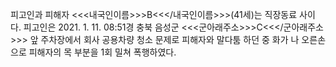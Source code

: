 피고인과 피해자 <<<내국인이름>>>B<<</내국인이름>>>(41세)는 직장동료 사이다.
피고인은 2021. 1. 11. 08:51경 충북 음성군 <<<군아래주소>>>C<<</군아래주소>>> 앞 주차장에서 회사 공용차량 청소 문제로 피해자와 말다툼 하던 중 화가 나 오른손으로 피해자의 목 부분을 1회 밀쳐 폭행하였다.